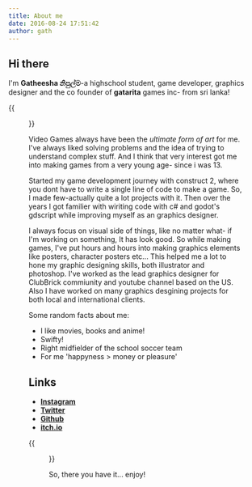 ```yaml
---
title: About me
date: 2016-08-24 17:51:42
author: gath
---
```


## Hi there

I'm **Gatheesha නිපුල්ම**-a highschool student, game developer, graphics designer and the co founder of **gatarita** games inc- from sri lanka!

{{<figure src="/img/naruto_hello.webp" position="center" alt="naruto hi gif">}}

Video Games always have been the _ultimate form of art_ for me. I've always liked solving problems and the idea of trying to understand complex stuff. And I think that very interest got me into making games from a very young age- since i was 13.

Started my game development journey with construct 2, where you dont have to write a single line of code to make a game. So, I made few-actually quite a lot projects with it. Then over the years I got familier with wiriting code with c# and godot's gdscript while improving myself as an graphics designer.

I always focus on visual side of things, like no matter what- if I'm working on something, It has look good. So while making games, I've put hours and hours into making graphics elements like posters, character posters etc... This helped me a lot to hone my graphic designing skills, both illustrator and photoshop. I've worked as the lead graphics designer for ClubBrick commiunity and youtube channel based on the US. Also I have worked on many graphics desgining projects for both local and international clients.

Some random facts about me:

- I like movies, books and anime!
- Swifty!
- Right midfielder of the school soccer team
- For me 'happyness > money or pleasure'

## Links

- [**Instagram**](https://www.instagram.com/gatheesha22/)
- [**Twitter**](https://twitter.com/Gatheesha)
- [**Github**](https://github.com/gatheesha)
- [**itch.io**](https://gatheesha.itch.io/)

{{<figure src="/img/Gath.jpg" alt="pic of me" caption="a random pic of me (handsome af ik)">}}

So, there you have it... enjoy!
